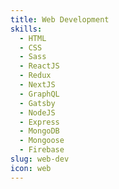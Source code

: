 ```yaml
---
title: Web Development
skills:
  - HTML
  - CSS
  - Sass
  - ReactJS
  - Redux
  - NextJS
  - GraphQL
  - Gatsby
  - NodeJS
  - Express
  - MongoDB
  - Mongoose
  - Firebase
slug: web-dev
icon: web
---
```

